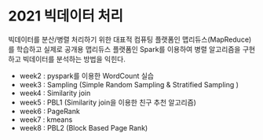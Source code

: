 # 2021 빅데이터 처리

빅데이터를 분산/병렬 처리하기 위한 대표적 컴퓨팅 플랫폼인 맵리듀스(MapReduce)를 학습하고 실제로 공개용 맵리듀스 플랫폼인 Spark를 이용하여 병렬 알고리즘을 구현하고 빅데이터를 분석하는 방법을 익힌다. 


* week2 : pyspark를 이용한 WordCount 실습
* week3 : Sampling (Simple Random Sampling & Stratified Sampling )
* week4 : Similarity join
* week5 : PBL1 (Similarity join을 이용한 친구 추천 알고리즘)
* week6 : PageRank
* week7 : kmeans
* week8 : PBL2 (Block Based Page Rank)
